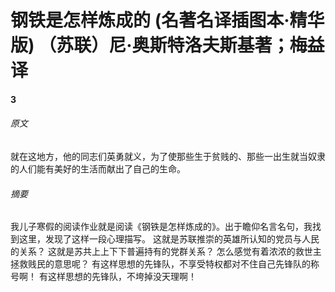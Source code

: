 # 钢铁是怎样炼成的 (名著名译插图本·精华版) （苏联）尼·奥斯特洛夫斯基著；梅益译

#### 3

###### 原文
 就在这地方，他的同志们英勇就义，为了使那些生于贫贱的、那些一出生就当奴隶的人们能有美好的生活而献出了自己的生命。

###### 摘要
 我儿子寒假的阅读作业就是阅读《钢铁是怎样炼成的》。出于瞻仰名言名句，我找到这里，发现了这样一段心理描写。
这就是苏联推崇的英雄所认知的党员与人民的关系？
这就是苏共上上下下普遍持有的党群关系？
怎么感觉有着浓浓的救世主拯救贱民的意思呢？
有这样思想的先锋队，不享受特权都对不住自己先锋队的称号啊！
有这样思想的先锋队，不垮掉没天理啊！
